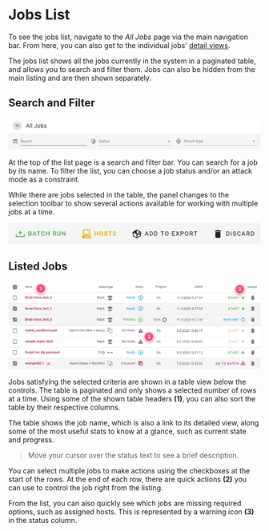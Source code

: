Jobs List
=========

To see the jobs list, navigate to the _All Jobs_ page via the main navigation bar. From here, you can also get to the individual jobs' [detail views](/jobs/managing/detail.md).

The jobs list shows all the jobs currently in the system in a paginated table, and allows you to search and filter them. Jobs can also be hidden from the main listing and are then shown separately.


Search and Filter
-----------------

![Search and filter panel](../../_media/img/jobs-list-panel.jpg)

At the top of the list page is a search and filter bar. You can search for a job by its name. To filter the list, you can choose a job status and/or an attack mode as a constraint.

While there are jobs selected in the table, the panel changes to the selection toolbar to show several actions available for working with multiple jobs at a time.

![Selection toolbar](../../_media/img/jobs-list-selection-bar.jpg)


Listed Jobs
-----------

![Jobs table](../../_media/img/jobs-list-table.jpg)

Jobs satisfying the selected criteria are shown in a table view below the controls. The table is paginated and only shows a selected number of rows at a time. Using some of the shown table headers __(1)__, you can also sort the table by their respective columns.

The table shows the job name, which is also a link to its detailed view, along some of the most useful stats to know at a glance, such as current state and progress.

> Move your cursor over the status text to see a brief description.

You can select multiple jobs to make actions using the checkboxes at the start of the rows. At the end of each row, there are quick actions __(2)__ you can use to control the job right from the listing.

From the list, you can also quickly see which jobs are missing required options, such as assigned hosts. This is represented by a warning icon __(3)__ in the status column.
